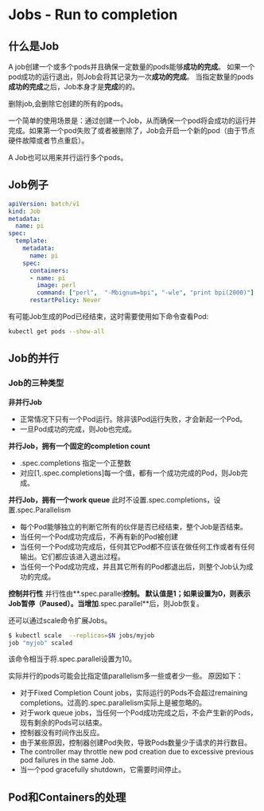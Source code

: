 # Jobs - Run to completion
## 什么是Job
A job创建一个或多个pods并且确保一定数量的pods能够**成功的完成**。
如果一个pod成功的运行退出，则Job会将其记录为一次**成功的完成**。
当指定数量的pods**成功的完成**之后，Job本身才是**完成**的的。

删除job,会删除它创建的所有的pods。

一个简单的使用场景是：通过创建一个Job，从而确保一个pod将会成功的运行并完成。如果第一个pod失败了或者被删除了，Job会开启一个新的pod（由于节点硬件故障或者节点重启）。

A Job也可以用来并行运行多个pods。

## Job例子

```yaml
apiVersion: batch/v1
kind: Job
metadata:
  name: pi
spec:
  template:
    metadata:
      name: pi
    spec:
      containers:
      - name: pi
        image: perl
        command: ["perl",  "-Mbignum=bpi", "-wle", "print bpi(2000)"]
      restartPolicy: Never
```

有可能Job生成的Pod已经结束，这时需要使用如下命令查看Pod:

``` sh
kubectl get pods --show-all
```

## Job的并行
### Job的三种类型
**非并行Job**

* 正常情况下只有一个Pod运行。除非该Pod运行失败，才会新起一个Pod。
* 一旦Pod成功的完成，则Job也完成。

**并行Job，拥有一个固定的completion count**

* .spec.completions 指定一个正整数
* 对应[1,.spec.completions]每一个值，都有一个成功完成的Pod，则Job完成。

**并行Job，拥有一个work queue**
此时不设置.spec.completions，设置.spec.Parallelism

* 每个Pod能够独立的判断它所有的伙伴是否已经结束，整个Job是否结束。
* 当任何一个Pod成功完成后，不再有新的Pod被创建
* 当任何一个Pod成功完成后，任何其它Pod都不应该在做任何工作或者有任何输出。它们都应该进入退出过程。
* 当任何一个Pod成功完成，并且其它所有的Pod都退出后，则整个Job认为成功的完成。

**控制并行性**
并行性由**.spec.parallel**控制。
默认值是1；如果设置为0，则表示Job暂停（Paused）。当增加**.spec.parallel**后，则Job恢复。

还可以通过scale命令扩展Jobs。

```sh
$ kubectl scale  --replicas=$N jobs/myjob
job "myjob" scaled
```
该命令相当于将.spec.parallel设置为10。

实际并行的pods可能会比指定值parallelism多一些或者少一些。 原因如下：

* 对于Fixed Completion Count jobs，实际运行的Pods不会超过remaining completions。过高的.spec.parallelism实际上是被忽略的。 
* 对于work queue jobs，当任何一个Pod成功完成之后，不会产生新的Pods，现有剩余的Pods可以结束。
* 控制器没有时间作出反应。
* 由于某些原因，控制器创建Pod失败，导致Pods数量少于请求的并行数目。
* The controller may throttle new pod creation due to excessive previous pod failures in the same Job.
* 当一个pod gracefully shutdown，它需要时间停止。

## Pod和Containers的处理





